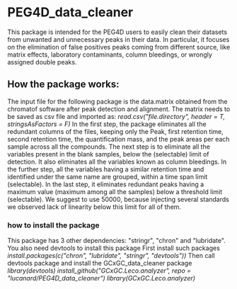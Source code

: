 # PEG4D_data_cleaner
This package is intended for the PEG4D users to easily clean their datasets from unwanted and unnecessary peaks in their data. In particular, it focuses on the elimination of false positives peaks coming from different source, like matrix effects, laboratory contaminants, column bleedings, or wrongly assigned double peaks.

## How the package works:
The input file for the following package is the data.matrix obtained from the chromatof software after peak detection and alignment. The matrix needs to be saved as csv file and imported as:
*read.csv("file.directory", header = T, stringsAsFactors = F)*
In the first step, the package eliminates all the redundant columns of the files, keeping only the Peak, first retention time, second retention time, the quantification mass, and the peak areas per each sample across all the compounds.
The next step is to eliminate all the variables present in the blank samples, below the (selectable) limit of detection.
It also eliminates all the variables known as column bleedings.
In the further step, all the variables having a similar retention time and identified under the same name are grouped, within a time span limit (selectable).
In the last step, it eliminates redundant peaks having a maximum value (maximum among all the samples) below a threshold limit (selectable). We suggest to use 50000, because injecting several standards we observed lack of linearity below this limit for all of them.

### how to install the package
This package has 3 other dependencies:
"stringr", "chron" and "lubridate".
You also need devtools to install this package
First install such packages
*install.packages(c("chron", "lubridate", "stringr", "devtools"))*
Then call devtools package and install the GCxGC_data_cleaner package
*library(devtools)
install_github("GCxGC.Leco.analyzer", repo = "lucanard/PEG4D_data_cleaner")
library(GCxGC.Leco.analyzer)*
